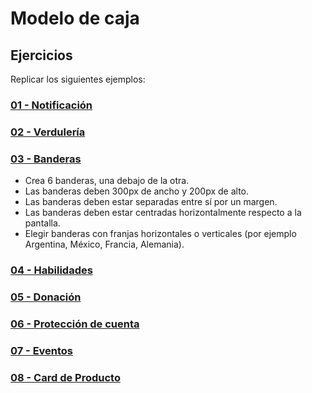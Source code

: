 # Modelo de caja

## Ejercicios

Replicar los siguientes ejemplos:

### [01 - Notificación](https://uidesigndaily.com/posts/sketch-notification-widget-day-855)

### [02 - Verdulería](https://fm08n.csb.app/)

### [03 - Banderas](https://www.countryflags.com/en/)

- Crea 6 banderas, una debajo de la otra. 
- Las banderas deben 300px de ancho y 200px de alto.
- Las banderas deben estar separadas entre sí por un margen.
- Las banderas deben estar centradas horizontalmente respecto a la pantalla.
- Elegir banderas con franjas horizontales o verticales (por ejemplo Argentina, México, Francia, Alemania).

### [04 - Habilidades](https://uidesigndaily.com/posts/sketch-skills-list-card-day-929)

### [05 - Donación](https://uidesigndaily.com/posts/sketch-donate-widget-day-1038)

### [06 - Protección de cuenta](https://uidesigndaily.com/posts/sketch-protect-account-widget-day-975)

### [07 - Eventos](https://hj47o.csb.app/)

### [08 - Card de Producto](https://tjq7t.csb.app/)
